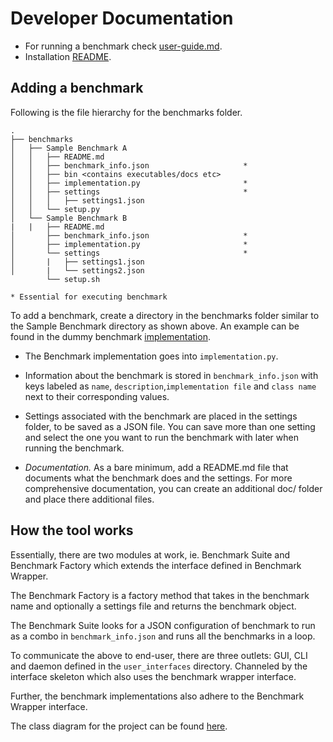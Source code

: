 # Developer Documentation

- For running a benchmark check [user-guide.md](user-guide.md).
- Installation [README](../README.md).

## Adding a benchmark 

Following is the file hierarchy for the benchmarks folder.
```
.
├── benchmarks
│   ├── Sample Benchmark A
│   │   ├── README.md                               
│   │   ├── benchmark_info.json                     *
│   │   ├── bin <contains executables/docs etc>
│   │   ├── implementation.py                       *
│   │   ├── settings                                *
│   │   │   ├── settings1.json
│   │   └── setup.py
│   └── Sample Benchmark B
|   |   ├── README.md                               
│       ├── benchmark_info.json                     *
│       ├── implementation.py                       *
│       └── settings                                *
│       |   ├── settings1.json
│       |   └── settings2.json
        └── setup.sh

* Essential for executing benchmark
```
To add a benchmark, create a directory in the benchmarks folder similar to the Sample Benchmark directory as shown above. An example can be found in the dummy benchmark [implementation](../benchmarks/dummy_benchmark/). 

-  The Benchmark implementation goes into ```implementation.py```. 

- Information about the benchmark is stored in ```benchmark_info.json``` with keys labeled as ```name```, ```description```,```implementation file``` and ```class name``` next to their corresponding values.

- Settings associated with the benchmark are placed in the settings folder, to be saved as a JSON file. You can save more than one setting and select the one you want to run the benchmark with later when running the benchmark. 

* *Documentation.* As a bare minimum, add a README.md file that documents what the benchmark does and the settings. For more comprehensive documentation, you can create an additional doc/ folder and place there additional files.

## How the tool works

Essentially, there are two modules at work, ie. Benchmark Suite and Benchmark Factory which extends the interface defined in Benchmark Wrapper.

The Benchmark Factory is a factory method that takes in the benchmark name and optionally a settings file and returns the benchmark object.

The Benchmark Suite looks for a JSON configuration of benchmark to run as a combo in ```benchmark_info.json``` and runs all the benchmarks in a loop.

To communicate the above to end-user, there are three outlets: GUI, CLI and daemon defined in the ```user_interfaces``` directory. Channeled by the interface skeleton which also uses the benchmark wrapper interface.

Further, the benchmark implementations also adhere to the Benchmark Wrapper interface.

The class diagram for the project can be found [here](assets/class_diagram.svg).
